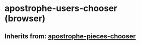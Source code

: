 # apostrophe-users-chooser (browser)
## Inherits from: [apostrophe-pieces-chooser](../apostrophe-pieces/browser-apostrophe-pieces-chooser.md)

